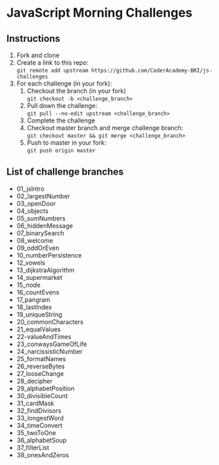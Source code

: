 # JavaScript Morning Challenges

## Instructions

1. Fork and clone
2. Create a link to this repo: <br/>
   `git remote add upstream https://github.com/CoderAcademy-BRI/js-challenges`
3. For each challenge (in your fork):
    1. Checkout the branch (in your fork)<br/>
       `git checkout -b <challenge_branch>`
    2. Pull down the challenge: <br/>
       `git pull --no-edit upstream <challenge_branch>`
    3. Complete the challenge
    4. Checkout master branch and merge challenge branch:<br/>
       `git checkout master && git merge <challenge_branch>`
    5. Push to master in your fork:<br/>
       `git push origin master`

## List of challenge branches

-   01_jsIntro
-   02_largestNumber
-   03_openDoor
-   04_objects
-   05_sumNumbers
-   06_hiddenMessage
-   07_binarySearch
-   08_welcome
-   09_oddOrEven
-   10_numberPersistence
-   12_vowels
-   13_dijkstraAlgorithm
-   14_supermarket
-   15_node
-   16_countEvens
-   17_pangram
-   18_lastIndex
-   19_uniqueString
-   20_commonCharacters
-   21_equalValues
-   22-valueAndTimes
-   23_conwaysGameOfLife
-   24_narcissisticNumber
-   25_formatNames
-   26_reverseBytes
-   27_looseChange
-   28_decipher
-   29_alphabetPosition
-   30_divisibleCount
-   31_cardMask
-   32_findDivisors
-   33_longestWord
-   34_timeConvert
-   35_twoToOne
-   36_alphabetSoup
-   37_filterList
-   38_onesAndZeros
